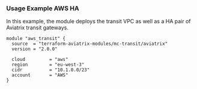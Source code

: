 ### Usage Example AWS HA

In this example, the module deploys the transit VPC as well as a HA pair of Aviatrix transit gateways.

```
module "aws_transit" {
  source  = "terraform-aviatrix-modules/mc-transit/aviatrix"
  version = "2.0.0"

  cloud         = "aws"
  region        = "eu-west-3"
  cidr          = "10.1.0.0/23"
  account       = "AWS"
}
```